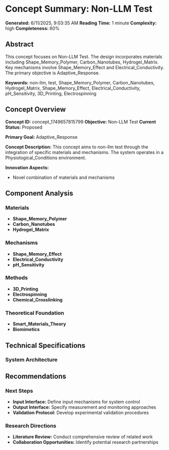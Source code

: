 # Concept Summary: Non-LLM Test

**Generated:** 6/11/2025, 9:03:35 AM
**Reading Time:** 1 minute
**Complexity:** high
**Completeness:** 60%

## Abstract

This concept focuses on Non-LLM Test. The design incorporates materials including Shape_Memory_Polymer, Carbon_Nanotubes, Hydrogel_Matrix. Key mechanisms involve Shape_Memory_Effect and Electrical_Conductivity. The primary objective is Adaptive_Response.

**Keywords:** non-llm, test, Shape_Memory_Polymer, Carbon_Nanotubes, Hydrogel_Matrix, Shape_Memory_Effect, Electrical_Conductivity, pH_Sensitivity, 3D_Printing, Electrospinning

## Concept Overview

**Concept ID:** concept_1749657815799
**Objective:** Non-LLM Test
**Current Status:** Proposed

**Primary Goal:** Adaptive_Response

**Concept Description:**
This concept aims to non-llm test through the integration of specific materials and mechanisms.
The system operates in a Physiological_Conditions environment.

**Innovation Aspects:**
- Novel combination of materials and mechanisms

## Component Analysis

### Materials
- **Shape_Memory_Polymer**
- **Carbon_Nanotubes**
- **Hydrogel_Matrix**

### Mechanisms
- **Shape_Memory_Effect**
- **Electrical_Conductivity**
- **pH_Sensitivity**

### Methods
- **3D_Printing**
- **Electrospinning**
- **Chemical_Crosslinking**

### Theoretical Foundation
- **Smart_Materials_Theory**
- **Biomimetics**


## Technical Specifications

### System Architecture


## Recommendations

### Next Steps
- **Input Interface:** Define input mechanisms for system control
- **Output Interface:** Specify measurement and monitoring approaches
- **Validation Protocol:** Develop experimental validation procedures

### Research Directions
- **Literature Review:** Conduct comprehensive review of related work
- **Collaboration Opportunities:** Identify potential research partnerships

